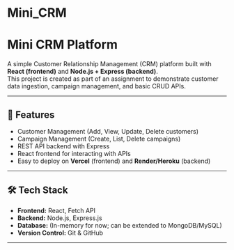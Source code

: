 # Mini_CRM
# Mini CRM Platform

A simple Customer Relationship Management (CRM) platform built with **React (frontend)** and **Node.js + Express (backend)**.  
This project is created as part of an assignment to demonstrate customer data ingestion, campaign management, and basic CRUD APIs.

---

## 🚀 Features

- Customer Management (Add, View, Update, Delete customers)
- Campaign Management (Create, List, Delete campaigns)
- REST API backend with Express
- React frontend for interacting with APIs
- Easy to deploy on **Vercel** (frontend) and **Render/Heroku** (backend)

---

## 🛠️ Tech Stack

- **Frontend:** React, Fetch API
- **Backend:** Node.js, Express.js
- **Database:** (In-memory for now; can be extended to MongoDB/MySQL)
- **Version Control:** Git & GitHub

---

